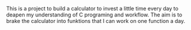 This is a project to build a calculator to invest a little time every day to deapen my understanding of C programing and workflow.
The aim is to brake the calculator into funktions that I can work on one function a day.